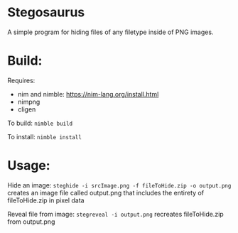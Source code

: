 # Stegosaurus
A simple program for hiding files of any filetype inside of PNG images.

# Build: 
Requires:
- nim and nimble: https://nim-lang.org/install.html
- nimpng
- cligen

To build:
```nimble build```

To install:
```nimble install```

# Usage:
Hide an image:
```steghide -i srcImage.png -f fileToHide.zip -o output.png```
creates an image file called output.png that includes the entirety of fileToHide.zip in pixel data

Reveal file from image:
```stegreveal -i output.png```
recreates fileToHide.zip from output.png
